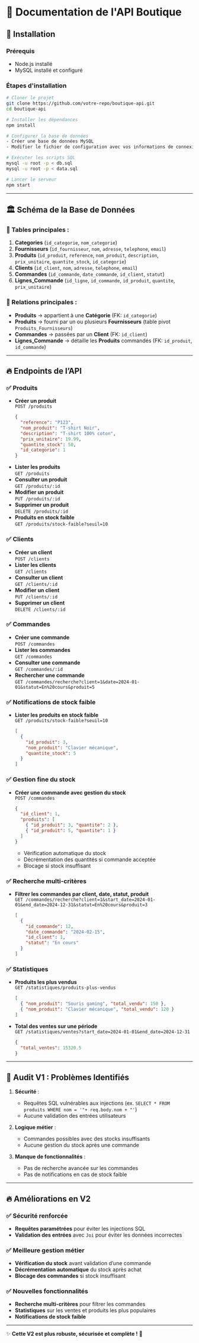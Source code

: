 # 📌 Documentation de l'API Boutique

## 🚀 Installation

### Prérequis

- Node.js installé
- MySQL installé et configuré

### Étapes d'installation

```sh
# Cloner le projet
git clone https://github.com/votre-repo/boutique-api.git
cd boutique-api

# Installer les dépendances
npm install

# Configurer la base de données
- Créer une base de données MySQL
- Modifier le fichier de configuration avec vos informations de connexion

# Exécuter les scripts SQL
mysql -u root -p < db.sql
mysql -u root -p < data.sql

# Lancer le serveur
npm start
```

---

## 🏛️ Schéma de la Base de Données

### 📂 Tables principales :

1. **Categories** (`id_categorie`, `nom_categorie`)
2. **Fournisseurs** (`id_fournisseur`, `nom`, `adresse`, `telephone`, `email`)
3. **Produits** (`id_produit`, `reference`, `nom_produit`, `description`, `prix_unitaire`, `quantite_stock`, `id_categorie`)
4. **Clients** (`id_client`, `nom`, `adresse`, `telephone`, `email`)
5. **Commandes** (`id_commande`, `date_commande`, `id_client`, `statut`)
6. **Lignes_Commande** (`id_ligne`, `id_commande`, `id_produit`, `quantite`, `prix_unitaire`)

### 🔗 Relations principales :

- **Produits** → appartient à une **Catégorie** (FK: `id_categorie`)
- **Produits** → fourni par un ou plusieurs **Fournisseurs** (table pivot `Produits_Fournisseurs`)
- **Commandes** → passées par un **Client** (FK: `id_client`)
- **Lignes_Commande** → détaille les **Produits** commandés (FK: `id_produit`, `id_commande`)

---

## 🔥 Endpoints de l’API

### ✅ Produits

- **Créer un produit**  
  `POST /produits`
  ```json
  {
    "reference": "P123",
    "nom_produit": "T-shirt Noir",
    "description": "T-shirt 100% coton",
    "prix_unitaire": 19.99,
    "quantite_stock": 50,
    "id_categorie": 1
  }
  ```
- **Lister les produits**  
  `GET /produits`
- **Consulter un produit**  
  `GET /produits/:id`
- **Modifier un produit**  
  `PUT /produits/:id`
- **Supprimer un produit**  
  `DELETE /produits/:id`
- **Produits en stock faible**  
  `GET /produits/stock-faible?seuil=10`

### ✅ Clients

- **Créer un client**  
  `POST /clients`
- **Lister les clients**  
  `GET /clients`
- **Consulter un client**  
  `GET /clients/:id`
- **Modifier un client**  
  `PUT /clients/:id`
- **Supprimer un client**  
  `DELETE /clients/:id`

### ✅ Commandes

- **Créer une commande**  
  `POST /commandes`
- **Lister les commandes**  
  `GET /commandes`
- **Consulter une commande**  
  `GET /commandes/:id`
- **Rechercher une commande**  
  `GET /commandes/recherche?client=1&date=2024-01-01&statut=En%20cours&produit=5`

### ✅ Notifications de stock faible

- **Lister les produits en stock faible**  
  `GET /produits/stock-faible?seuil=10`
  ```json
  [
    {
      "id_produit": 3,
      "nom_produit": "Clavier mécanique",
      "quantite_stock": 5
    }
  ]
  ```

### ✅ Gestion fine du stock

- **Créer une commande avec gestion du stock**  
  `POST /commandes`
  ```json
  {
    "id_client": 1,
    "produits": [
      { "id_produit": 3, "quantite": 2 },
      { "id_produit": 5, "quantite": 1 }
    ]
  }
  ```
  - Vérification automatique du stock
  - Décrémentation des quantités si commande acceptée
  - Blocage si stock insuffisant

### ✅ Recherche multi-critères

- **Filtrer les commandes par client, date, statut, produit**  
  `GET /commandes/recherche?client=1&start_date=2024-01-01&end_date=2024-12-31&statut=En%20cours&produit=3`
  ```json
  [
    {
      "id_commande": 12,
      "date_commande": "2024-02-15",
      "id_client": 1,
      "statut": "En cours"
    }
  ]
  ```

### ✅ Statistiques

- **Produits les plus vendus**  
  `GET /statistiques/produits-plus-vendus`

  ```json
  [
    { "nom_produit": "Souris gaming", "total_vendu": 150 },
    { "nom_produit": "Clavier mécanique", "total_vendu": 120 }
  ]
  ```

- **Total des ventes sur une période**  
  `GET /statistiques/ventes?start_date=2024-01-01&end_date=2024-12-31`
  ```json
  {
    "total_ventes": 15320.5
  }
  ```

---

## 🚨 Audit V1 : Problèmes Identifiés

1. **Sécurité** :

   - Requêtes SQL vulnérables aux injections (ex. `SELECT * FROM produits WHERE nom = '"+ req.body.nom + "'`)
   - Aucune validation des entrées utilisateurs

2. **Logique métier** :

   - Commandes possibles avec des stocks insuffisants
   - Aucune gestion du stock après une commande

3. **Manque de fonctionnalités** :
   - Pas de recherche avancée sur les commandes
   - Pas de notifications en cas de stock faible

---

## 🔥 Améliorations en V2

### ✅ Sécurité renforcée

- **Requêtes paramétrées** pour éviter les injections SQL
- **Validation des entrées** avec `Joi` pour éviter les données incorrectes

### ✅ Meilleure gestion métier

- **Vérification du stock** avant validation d’une commande
- **Décrémentation automatique** du stock après achat
- **Blocage des commandes** si stock insuffisant

### ✅ Nouvelles fonctionnalités

- **Recherche multi-critères** pour filtrer les commandes
- **Statistiques** sur les ventes et produits les plus populaires
- **Notifications de stock faible**

---

✨ **Cette V2 est plus robuste, sécurisée et complète !** 🚀
